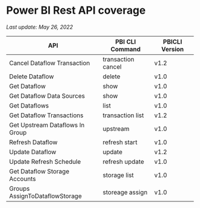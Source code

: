 # Power BI Rest API coverage

_Last update: May 26, 2022_

| API                             | PBI CLI Command    | PBICLI Version |
| ------------------------------- | ------------------ | -------------- |
| Cancel Dataflow Transaction     | transaction cancel | v1.2           |
| Delete Dataflow                 | delete             | v1.0           |
| Get Dataflow                    | show               | v1.0           |
| Get Dataflow Data Sources       | show               | v1.0           |
| Get Dataflows                   | list               | v1.0           |
| Get Dataflow Transactions       | transaction list   | v1.2           |
| Get Upstream Dataflows In Group | upstream           | v1.0           |
| Refresh Dataflow                | refresh start      | v1.0           |
| Update Dataflow                 | update             | v1.2           |
| Update Refresh Schedule         | refresh update     | v1.0           |
| Get Dataflow Storage Accounts   | storage list       | v1.0           |
| Groups AssignToDataflowStorage  | storeage assign    | v1.0           |
